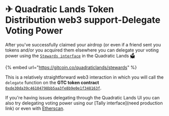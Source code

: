 # ✈ Quadratic Lands Token Distribution web3 support-Delegate Voting Power

After you've successfully claimed your airdrop (or even if a friend sent you tokens and/or you acquired them elsewhere you can delegate your voting power using the [`Stewards interface`](https://gitcoin.co/quadraticlands/stewards) in the Quadratic Lands [🗳️](https://emojipedia.org/ballot-box-with-ballot/)

{% embed url="https://gitcoin.co/quadraticlands/stewards" %}

This is a relatively straightforward web3 interaction in which you will call the `delegate` function on the **GTC token contract** [`0xde30da39c46104798bb5aa3fe8b9e0e1f348163f`](https://etherscan.io/address/0xde30da39c46104798bb5aa3fe8b9e0e1f348163).

If you're having issues delegating through the Quadratic Lands UI you can also try delegating voting power using our \[Tally interface]\(need production link) or even with [Etherscan](https://etherscan.io/address/0xde30da39c46104798bb5aa3fe8b9e0e1f348163f#writeContract).

